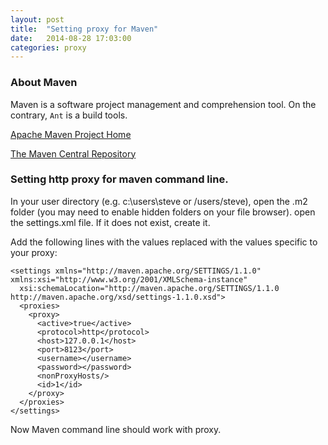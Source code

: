 ```yaml
---
layout: post
title:  "Setting proxy for Maven"
date:   2014-08-28 17:03:00
categories: proxy
---
```


### About Maven
Maven is a software project management and comprehension tool. On the contrary, `Ant` is a build tools.

[Apache Maven Project Home](http://maven.apache.org/)

[The Maven Central Repository](http://search.maven.org/)

### Setting http proxy for maven command line.

In your user directory (e.g. c:\users\steve or /users/steve), open the .m2 folder (you may need to enable hidden folders on your file browser). open the settings.xml file. If it does not exist, create it.

Add the following lines with the values replaced with the values specific to your proxy:

```
<settings xmlns="http://maven.apache.org/SETTINGS/1.1.0" xmlns:xsi="http://www.w3.org/2001/XMLSchema-instance"
  xsi:schemaLocation="http://maven.apache.org/SETTINGS/1.1.0 http://maven.apache.org/xsd/settings-1.1.0.xsd">
  <proxies>
    <proxy>
      <active>true</active>
      <protocol>http</protocol>
      <host>127.0.0.1</host>
      <port>8123</port>
      <username></username>
      <password></password>
      <nonProxyHosts/>
      <id>1</id>
    </proxy>
  </proxies>
</settings>
```

Now Maven command line should work with proxy.